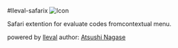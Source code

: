 #lleval-safarix
![Icon](https://github.com/ngs/lleval-safarix/raw/master/lleval.safariextension/icon-48.png)

Safari extention for evaluate codes fromcontextual menu.

powered by [lleval](http://colabv6.dan.co.jp/lleval.html)
author: [Atsushi Nagase](http://ngsdev.org)
